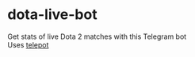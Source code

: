 # dota-live-bot
Get stats of live Dota 2 matches with this Telegram bot  
Uses [telepot](https://github.com/nickoala/telepot)
